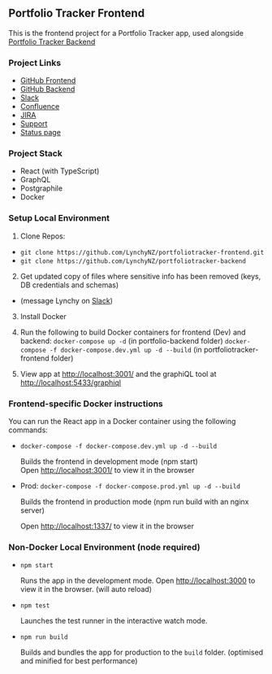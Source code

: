 ## Portfolio Tracker Frontend

This is the frontend project for a Portfolio Tracker app, used alongside [Portfolio Tracker Backend](https://github.com/LynchyNZ/portfoliotracker-backend)

### Project Links

- [GitHub Frontend](https://github.com/LynchyNZ/portfoliotracker-frontend)
- [GitHub Backend](https://github.com/LynchyNZ/portfoliotracker-backend)
- [Slack](https://lynchyworkspace.slack.com/)
- [Confluence](https://lynchy.atlassian.net/wiki/spaces/PT/overview/)
- [JIRA](https://lynchy.atlassian.net/browse/PT)
- [Support](https://lynchy.atlassian.net/servicedesk)
- [Status page](https://lynchy.statuspage.io/)

### Project Stack

- React (with TypeScript)
- GraphQL
- Postgraphile
- Docker

### Setup Local Environment

1) Clone Repos:
- `git clone https://github.com/LynchyNZ/portfoliotracker-frontend.git`
- `git clone https://github.com/LynchyNZ/portfoliotracker-backend`

2) Get updated copy of files where sensitive info has been removed (keys, DB credentials and schemas)
- (message Lynchy on [Slack](https://lynchyworkspace.slack.com/))

3) Install Docker

4) Run the following to build Docker containers for frontend (Dev) and backend:
`docker-compose up -d` (in portfolio-backend folder)
`docker-compose -f docker-compose.dev.yml up -d --build` (in portfoliotracker-frontend folder)

5) View app at
[http://localhost:3001/](http://localhost:3001/)
and the graphiQL tool at
  [http://localhost:5433/graphiql](http://localhost:5433/graphiql)

### Frontend-specific Docker instructions

You can run the React app in a Docker container using the following commands:

- `docker-compose -f docker-compose.dev.yml up -d --build`

  Builds the frontend in development mode (npm start)<br>
  Open [http://localhost:3001/](http://localhost:3001/) to view it in the browser

- Prod:
  `docker-compose -f docker-compose.prod.yml up -d --build`

  Builds the frontend in production mode (npm run build with an nginx server)

  Open [http://localhost:1337/](http://localhost:1337/) to view it in the browser

### Non-Docker Local Environment (node required)

- `npm start`

  Runs the app in the development mode. Open [http://localhost:3000](http://localhost:3000) to view it in the browser. (will auto reload)

- `npm test`

  Launches the test runner in the interactive watch mode.

- `npm run build`

  Builds and bundles the app for production to the `build` folder. (optimised and minified for best performance)
